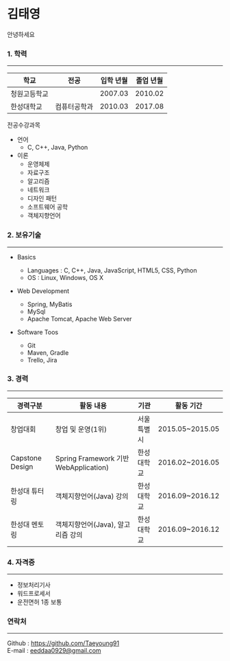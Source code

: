 # 김태영

안녕하세요

### **1. 학력**
------------
|학교|전공|입학 년월|졸업 년월|
|---|---|---|---|
|청원고등학교| |2007.03|2010.02|
|한성대학교|컴퓨터공학과|2010.03|2017.08|

전공수강과목

  - 언어
    - C, C++, Java, Python
  - 이론
    - 운영체제
    - 자료구조
    - 알고리즘
    - 네트워크
    - 디자인 패턴
    - 소프트웨어 공학
    - 객체지향언어

### **2. 보유기술**
------------
  - Basics
    - Languages : C, C++, Java, JavaScript, HTML5, CSS, Python
    - OS : Linux, Windows, OS X

  - Web Development
    - Spring, MyBatis
    - MySql
    - Apache Tomcat, Apache Web Server

  - Software Toos
    - Git
    - Maven, Gradle
    - Trello, Jira  

### **3. 경력**
------------
  |경력구분|활동 내용|기관|활동 기간|
  |-------------------|-------------------|-------------------|-------------------|
  |창업대회|창업 및 운영(1위)|서울특별시|2015.05~2015.05|
  |Capstone Design|Spring Framework 기반 WebApplication)|한성대학교|2016.02~2016.05|
  |한성대 튜터링|객체지향언어(Java) 강의|한성대학교|2016.09~2016.12|
  |한성대 멘토링|객체지향언어(Java), 알고리즘 강의|한성대학교|2016.09~2016.12|

 
### **4. 자격증**
------------
  - 정보처리기사
  - 워드프로세서
  - 운전면허 1종 보통


### **연락처**
--------------
Github : https://github.com/Taeyoung91  
E-mail : eeddaa0929@gmail.com
